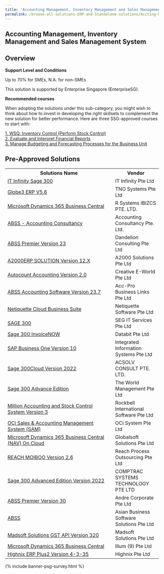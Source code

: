 ```yaml
---
title: 'Accounting Management, Inventory Management and Sales Management System'
permalink: /browse-all-solutions-ERP-and-Standalone-solutions/Accting-Mgmt--Inventory-Mgmt-and-Sales-Mgmt-System
---
```


## Accounting Management, Inventory Management and Sales Management System
## Overview

**Support Level and Conditions**

Up to 70% for SMEs, N.A. for non-SMEs

This solution is supported by Enterprise Singapore (EnterpriseSG).

**Recommended courses**

When adopting the solutions under this sub-category, you might wish to think about how to invest in developing the right skillsets to complement the new solution for better performance. Here are three SSG-approved courses to start with:

<a href='https://sfec.enterprisejobskills.gov.sg/Course_Internet/CourseDetail.aspx?CoursesReferenceNumber=TGS-2020505675'  target='_blank' rel='noopener'>1. WSQ: Inventory Control (Perform Stock Control)</a><br>
<a href='https://sfec.enterprisejobskills.gov.sg/Course_Internet/CourseDetail.aspx?CoursesReferenceNumber=TGS-2018500942'  target='_blank' rel='noopener'>2. Evaluate and Interpret Financial Reports</a><br>
<a href='https://sfec.enterprisejobskills.gov.sg/Course_Internet/CourseDetail.aspx?CoursesReferenceNumber=TGS-2013500351'  target='_blank' rel='noopener'>3. Manage Budgeting and Forecasting Processes for the Business Unit</a><br>

## Pre-Approved Solutions

<table>
<tr>
<th style='width: auto;'><b>Solutions Name</b></th>
<th style='width: 30%;'><b>Vendor</b></th>
</tr>
<tr>
<td><a href='/productivity-solutions-grant/solutionrepo/solution9' target='_blank'>IT Infinity Sage 300 </a><br></td>
<td>IT Infinity Pte Ltd</td>
</tr>
<tr>
<td><a href='/productivity-solutions-grant/solutionrepo/solution1260' target='_blank'>Globe3 ERP V5.6</a><br></td>
<td>TNO Systems Pte Ltd</td>
</tr>
<tr>
<td><a href='/productivity-solutions-grant/solutionrepo/solution1994' target='_blank'>Microsoft Dynamics 365 Business Central</a><br></td>
<td>R Systems IBIZCS PTE. LTD.</td>
</tr>
<tr>
<td><a href='/productivity-solutions-grant/solutionrepo/solution2012' target='_blank'>ABSS - Accounting Consultancy</a><br></td>
<td>Accounting Consultancy Pte. Ltd.</td>
</tr>
<tr>
<td><a href='/productivity-solutions-grant/solutionrepo/solution2519' target='_blank'>ABSS Premier Version 23</a><br></td>
<td>Dandelion Consulting Pte Ltd</td>
</tr>
<tr>
<td><a href='/productivity-solutions-grant/solutionrepo/solution2643' target='_blank'>A2000ERP SOLUTION Version 12.X</a><br></td>
<td>A2000 Solutions Pte Ltd</td>
</tr>
<tr>
<td><a href='/productivity-solutions-grant/solutionrepo/solution2708' target='_blank'>Autocount Accounting Version 2.0</a><br></td>
<td>Creative E-World Pte Ltd</td>
</tr>
<tr>
<td><a href='/productivity-solutions-grant/solutionrepo/solution2892' target='_blank'>ABSS Accounting Software Version 23.7</a><br></td>
<td>Acc-Pro Business Links Pte Ltd</td>
</tr>
<tr>
<td><a href='/productivity-solutions-grant/solutionrepo/solution2930' target='_blank'>Netiquette Cloud Business Suite</a><br></td>
<td>Netiquette Software Pte Ltd</td>
</tr>
<tr>
<td><a href='/productivity-solutions-grant/solutionrepo/solution3146' target='_blank'>SAGE 300</a><br></td>
<td>SEG IT Services Pte Ltd</td>
</tr>
<tr>
<td><a href='/productivity-solutions-grant/solutionrepo/solution3200' target='_blank'>Sage 300 InvoiceNOW</a><br></td>
<td>Databit Pte Ltd</td>
</tr>
<tr>
<td><a href='/productivity-solutions-grant/solutionrepo/solution3224' target='_blank'>SAP Business One Version 10</a><br></td>
<td>Integrated Information Systems Pte Ltd</td>
</tr>
<tr>
<td><a href='/productivity-solutions-grant/solutionrepo/solution3393' target='_blank'>Sage 300Cloud Version 2022</a><br></td>
<td>ACSOLV CONSULT PTE. LTD.</td>
</tr>
<tr>
<td><a href='/productivity-solutions-grant/solutionrepo/solution3408' target='_blank'>Sage 300 Advance Edition</a><br></td>
<td>The World Management Pte Ltd</td>
</tr>
<tr>
<td><a href='/productivity-solutions-grant/solutionrepo/solution3489' target='_blank'>Million Accounting and Stock Control System Version 3</a><br></td>
<td>Rockbell International Software Pte Ltd</td>
</tr>
<tr>
<td><a href='/productivity-solutions-grant/solutionrepo/solution3580' target='_blank'>OCi Sales & Accounting Management System (SAM)</a><br></td>
<td>OCi System Pte Ltd</td>
</tr>
<tr>
<td><a href='/productivity-solutions-grant/solutionrepo/solution3607' target='_blank'>Microsoft Dynamics 365 Business Central (NAV) On Cloud</a><br></td>
<td>Globalsoft Solutions Pte Ltd</td>
</tr>
<tr>
<td><a href='/productivity-solutions-grant/solutionrepo/solution3731' target='_blank'>REACH MOIBOO Version 2.6</a><br></td>
<td>Reach Process Outsourcing Pte Ltd</td>
</tr>
<tr>
<td><a href='/productivity-solutions-grant/solutionrepo/solution3774' target='_blank'>Sage 300 Advanced Edition Version 2022</a><br></td>
<td>COMPTRAC SYSTEMS TECHNOLOGY PTE LTD</td>
</tr>
<tr>
<td><a href='/productivity-solutions-grant/solutionrepo/solution3836' target='_blank'>ABSS Premier Version 30</a><br></td>
<td>Andre Corporate Pte Ltd</td>
</tr>
<tr>
<td><a href='/productivity-solutions-grant/solutionrepo/solution3841' target='_blank'>ABSS</a><br></td>
<td>Asian Business Software Solutions Pte Ltd</td>
</tr>
<tr>
<td><a href='/productivity-solutions-grant/solutionrepo/solution3883' target='_blank'>Madsoft Solutions GST API Version 320</a><br></td>
<td>Madsoft Solutions Pte Ltd</td>
</tr>
<tr>
<td><a href='/productivity-solutions-grant/solutionrepo/solution3946' target='_blank'>Microsoft Dynamics 365 Business Central</a><br></td>
<td>Illum (9) Pte Ltd</td>
</tr>
<tr>
<td><a href='/productivity-solutions-grant/solutionrepo/solution3968' target='_blank'>Highnix ERP Plus2 Version 4-3-35</a><br></td>
<td>Highnix Pte Ltd</td>
</tr>
</table>

{% include banner-psg-survey.html %}
